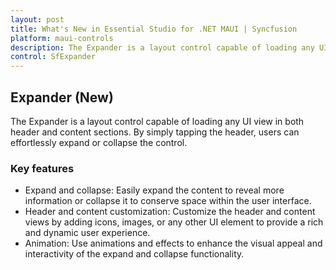 ```yaml
---
layout: post
title: What's New in Essential Studio for .NET MAUI | Syncfusion
platform: maui-controls
description: The Expander is a layout control capable of loading any UI view in both header and content sections. By simply tapping the header, users can effortlessly expand or collapse the control.
control: SfExpander
---
```


## Expander (New)

The Expander is a layout control capable of loading any UI view in both header and content sections. By simply tapping the header, users can effortlessly expand or collapse the control.

### Key features

* Expand and collapse: Easily expand the content to reveal more information or collapse it to conserve space within the user interface.
* Header and content customization: Customize the header and content views by adding icons, images, or any other UI element to provide a rich and dynamic user experience.
* Animation: Use animations and effects to enhance the visual appeal and interactivity of the expand and collapse functionality.